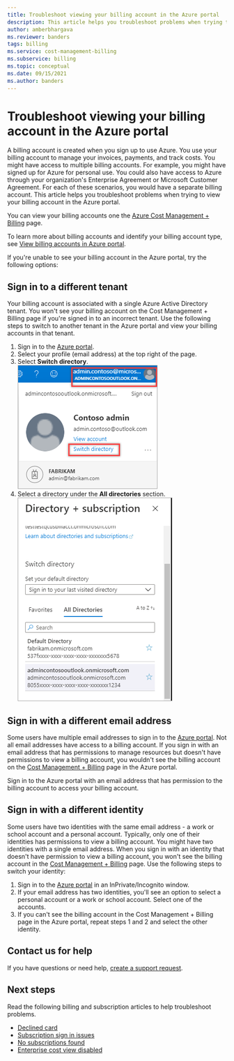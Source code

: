 ```yaml
---
title: Troubleshoot viewing your billing account in the Azure portal
description: This article helps you troubleshoot problems when trying to view your billing account in the Azure portal.
author: amberbhargava
ms.reviewer: banders
tags: billing
ms.service: cost-management-billing
ms.subservice: billing
ms.topic: conceptual
ms.date: 09/15/2021
ms.author: banders
---
```


# Troubleshoot viewing your billing account in the Azure portal

A billing account is created when you sign up to use Azure. You use your billing account to manage your invoices, payments, and track costs. You might have access to multiple billing accounts. For example, you might have signed up for Azure for personal use. You could also have access to Azure through your organization's Enterprise Agreement or Microsoft Customer Agreement. For each of these scenarios, you would have a separate billing account. This article helps you troubleshoot problems when trying to view your billing account in the Azure portal.

You can view your billing accounts one the [Azure Cost Management + Billing](https://portal.azure.com/#blade/Microsoft_Azure_GTM/ModernBillingMenuBlade) page.

To learn more about billing accounts and identify your billing account type, see [View billing accounts in Azure portal](view-all-accounts.md).

If you're unable to see your billing account in the Azure portal, try the following options:

## Sign in to a different tenant

Your billing account is associated with a single Azure Active Directory tenant. You won't see your billing account on the Cost Management + Billing page if you're signed in to an incorrect tenant. Use the following steps to switch to another tenant in the Azure portal and view your billing accounts in that tenant.

1. Sign in to the [Azure portal](https://portal.azure.com).
1. Select your profile (email address) at the top right of the page.
1. Select **Switch directory**.  
    ![Screenshot that shows selecting switch directory in the portal](./media/troubleshoot-account-not-found/select-switch-directory.png)
1. Select a directory under the **All directories** section.  
    ![Screenshot that shows selecting a directory in the portal](./media/troubleshoot-account-not-found/select-directory.png)

## Sign in with a different email address

Some users have multiple email addresses to sign in to the [Azure portal](https://portal.azure.com). Not all email addresses have access to a billing account. If you sign in with an email address that has permissions to manage resources but doesn't have permissions to view a billing account, you wouldn't see the billing account on the [Cost Management + Billing](https://portal.azure.com/#blade/Microsoft_Azure_GTM/ModernBillingMenuBlade) page in the Azure portal.

Sign in to the Azure portal with an email address that has permission to the billing account to access your billing account.

## Sign in with a different identity

Some users have two identities with the same email address - a work or school account and a personal account. Typically, only one of their identities has permissions to view a billing account. You might have two identities with a single email address. When you sign in with an identity that doesn't have permission to view a billing account, you won't see the billing account in the [Cost Management + Billing](https://portal.azure.com/#blade/Microsoft_Azure_GTM/ModernBillingMenuBlade) page. Use the following steps to switch your identity:

1. Sign in to the [Azure portal](https://portal.azure.com) in an InPrivate/Incognito window.
1. If your email address has two identities, you'll see an option to select a personal account or a work or school account. Select one of the accounts.
1. If you can't see the billing account in the Cost Management + Billing page in the Azure portal, repeat steps 1 and 2 and select the other identity.

## Contact us for help

If you have questions or need help, [create a support request](https://ms.portal.azure.com/#blade/Microsoft_Azure_Support/HelpAndSupportBlade/newsupportrequest).

## Next steps

Read the following billing and subscription articles to help troubleshoot problems.

- [Declined card](./troubleshoot-declined-card.md)
- [Subscription sign in issues](./troubleshoot-sign-in-issue.md)
- [No subscriptions found](./no-subscriptions-found.md)
- [Enterprise cost view disabled](./enterprise-mgmt-grp-troubleshoot-cost-view.md)
